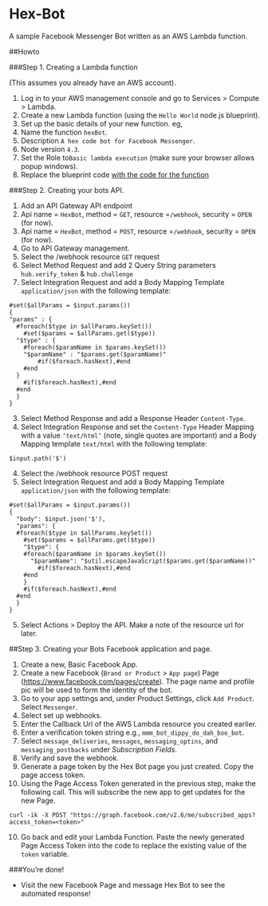 # Hex-Bot
A sample Facebook Messenger Bot written as an AWS Lambda function.



##Howto

###Step 1.  Creating a Lambda function

(This assumes you already have an AWS account).

1. Log in to your AWS management console and go to Services > Compute > Lambda.
2. Create a new Lambda function (using the `Hello World` node.js blueprint).
3. Set up the basic details of your new function. eg,
  1. Name the function `hexBot`.
  2. Description `A hex code bot for Facebook Messenger`.
  3. Node version `4.3`.
  4. Set the Role to`Basic lambda execution` (make sure your browser allows popup windows).
4. Replace the blueprint code [with the code for the function](/blob/master/index.js)



###Step 2. Creating your bots API.

1. Add an API Gateway API endpoint
  1. Api name = `HexBot`, method = `GET`, resource =`/webhook`, security = `OPEN` (for now).
  2. Api name = `HexBot`, method = `POST`, resource =`/webhook`, security = `OPEN` (for now).
2. Go to API Gateway management.
3. Select the /webhook resource `GET` request
  1. Select Method Request and add 2 Query String parameters `hub.verify_token` & `hub.challenge`
  2. Select Integration Request and add a Body Mapping Template `application/json` with the following template:

```node
#set($allParams = $input.params())
{
"params" : {
  #foreach($type in $allParams.keySet())
    #set($params = $allParams.get($type))
  "$type" : {
    #foreach($paramName in $params.keySet())
    "$paramName" : "$params.get($paramName)"
        #if($foreach.hasNext),#end
    #end
  }
    #if($foreach.hasNext),#end
  #end
  }
}
```

  3.  Select Method Response and add a Response Header `Content-Type`.
  4. Select Integration Response and set the `Content-Type` Header Mapping with a value `‘text/html’` (note, single quotes are important) and a Body Mapping template `text/html` with the following template:

`$input.path('$')`

4. Select the /webhook resource POST request
  1. Select Integration Request and add a Body Mapping Template `application/json` with the following template:

```node
#set($allParams = $input.params())
{
  "body": $input.json('$'),
  "params": {
  #foreach($type in $allParams.keySet())
    #set($params = $allParams.get($type))
    "$type": {
    #foreach($paramName in $params.keySet())
      "$paramName": "$util.escapeJavaScript($params.get($paramName))"
        #if($foreach.hasNext),#end
    #end
    }
    #if($foreach.hasNext),#end
  #end
  }
}
```

5. Select Actions > Deploy the API. Make a note of the resource url for later.



##Step 3. Creating your Bots Facebook application and page.

1. Create a new, Basic Facebook App.
2. Create a new Facebook (`Brand or Product` > `App page`) Page (https://www.facebook.com/pages/create). The page name and profile pic will be used to form the identity of the bot.
3. Go to your app settings and, under Product Settings, click `Add Product`. Select `Messenger`.
4. Select set up webhooks.
5. Enter the Callback Url of the AWS Lambda resource you created earlier.
6. Enter a verification token string e.g., `mmm_bot_dippy_do_dah_boo_bot`.
7. Select `message_deliveries`, `messages`, `messaging_optins`, and `messaging_postbacks` under *Subscription Fields*.
8. Verify and save the webhook.
9. Generate a page token by the Hex Bot page you just created.  Copy the page access token.
10. Using the Page Access Token generated in the previous step, make the following call. This will subscribe the new app to get updates for the new Page.

`curl -ik -X POST "https://graph.facebook.com/v2.6/me/subscribed_apps?access_token=<token>"`

10. Go back and edit your Lambda Function. Paste the newly generated Page Access Token into the code to replace the existing value of the `token` variable.


###You’re done!
- Visit the new Facebook Page and message Hex Bot to see the automated response!
